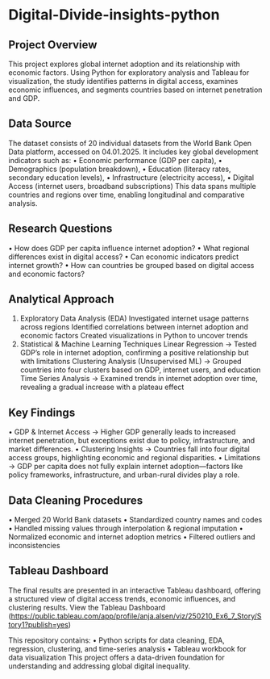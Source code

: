 # Digital-Divide-insights-python

## Project Overview
This project explores global internet adoption and its relationship with economic factors. Using Python for exploratory analysis and Tableau for visualization, the study identifies patterns in digital access, examines economic influences, and segments countries based on internet penetration and GDP.

## Data Source
The dataset consists of 20 individual datasets from the World Bank Open Data platform, accessed on 04.01.2025. It includes key global development indicators such as:
• Economic performance (GDP per capita),
• Demographics (population breakdown),
• Education (literacy rates, secondary education levels),
• Infrastructure (electricity access),
• Digital Access (internet users, broadband subscriptions)
This data spans multiple countries and regions over time, enabling longitudinal and comparative analysis.

## Research Questions
• How does GDP per capita influence internet adoption?
• What regional differences exist in digital access?
• Can economic indicators predict internet growth?
• How can countries be grouped based on digital access and economic factors?

## Analytical Approach
1. Exploratory Data Analysis (EDA)
Investigated internet usage patterns across regions Identified correlations between internet adoption and economic factors Created visualizations in Python to uncover trends
2. Statistical & Machine Learning Techniques
Linear Regression → Tested GDP’s role in internet adoption, confirming a positive relationship but with limitations Clustering Analysis (Unsupervised ML) → Grouped countries into four clusters based on GDP, internet users, and education Time Series Analysis → Examined trends in internet adoption over time, revealing a gradual increase with a plateau effect

## Key Findings
• GDP & Internet Access → Higher GDP generally leads to increased internet penetration, but exceptions exist due to policy, infrastructure, and market differences.
• Clustering Insights → Countries fall into four digital access groups, highlighting economic and regional disparities.
• Limitations → GDP per capita does not fully explain internet adoption—factors like policy frameworks, infrastructure, and urban-rural divides play a role.

## Data Cleaning Procedures
• Merged 20 World Bank datasets
• Standardized country names and codes
• Handled missing values through interpolation & regional imputation
• Normalized economic and internet adoption metrics
• Filtered outliers and inconsistencies

## Tableau Dashboard
The final results are presented in an interactive Tableau dashboard, offering a structured view of digital access trends, economic influences, and clustering results. View the Tableau Dashboard (https://public.tableau.com/app/profile/anja.alsen/viz/250210_Ex6_7_Story/Story1?publish=yes)

This repository contains:
	• Python scripts for data cleaning, EDA, regression, clustering, and time-series analysis
	• Tableau workbook for data visualization
This project offers a data-driven foundation for understanding and addressing global digital inequality.

